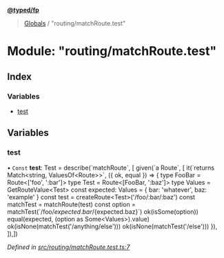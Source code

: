 **[@typed/fp](../README.md)**

> [Globals](../globals.md) / "routing/matchRoute.test"

# Module: "routing/matchRoute.test"

## Index

### Variables

* [test](_routing_matchroute_test_.md#test)

## Variables

### test

• `Const` **test**: Test = describe(\`matchRoute\`, [ given(\`a Route\`, [ it(\`returns Match\<string, ValuesOf\<Route>>\`, ({ ok, equal }) => { type FooBar = Route\<['foo', ':bar']> type Test = Route\<[FooBar, ':baz']> type Values = GetRouteValue\<Test> const expected: Values = { bar: 'whatever', baz: 'example' } const test = createRoute\<Test>('/foo/:bar/:baz') const matchTest = matchRoute(test) const option = matchTest(\`/foo/${expected.bar}/${expected.baz}\`) ok(isSome(option)) equal(expected, (option as Some\<Values>).value) ok(isNone(matchTest('/anything/else'))) ok(isNone(matchTest('/else'))) }), ]),])

*Defined in [src/routing/matchRoute.test.ts:7](https://github.com/TylorS/typed-fp/blob/41076ce/src/routing/matchRoute.test.ts#L7)*

